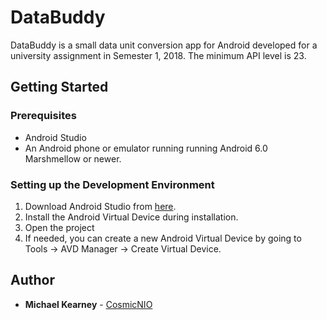 ﻿# DataBuddy

DataBuddy is a small data unit conversion app for Android developed for a university assignment in Semester 1, 2018. The minimum API level is 23.

## Getting Started

### Prerequisites
* Android Studio
* An Android phone or emulator running running Android 6.0 Marshmellow or newer. 

### Setting up the Development Environment

1. Download Android Studio from [here](https://developer.android.com/studio).
2. Install the Android Virtual Device during installation.
3. Open the project
4. If needed, you can create a new Android Virtual Device by going to Tools -> AVD Manager -> Create Virtual Device. 



## Author

* **Michael Kearney**  - [CosmicNIO](https://github.com/CosmicNIO)

